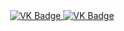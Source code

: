 <div id="badges" align ="center"> 
  <a href= "https://vk.com/id75769584"> 
    <img src = https://img.shields.io/badge/VK-blue?style=for-the-badge&logo=Vk&logoColor=white" alt="VK Badge" /> 
  </a>
    <a href= "https://mail.google.com/mail/u/0/#inbox"> 
      <img src =https://img.shields.io/badge/EMAIL-red?style=for-the-badge&logo=Gmail&logoColor=white" alt="VK Badge"/> 
    </a>
</div>
